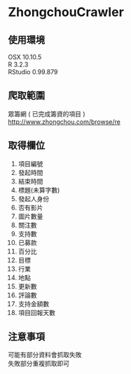 # ZhongchouCrawler

## 使用環境
OSX 10.10.5
<br>
R 3.2.3
<br>
RStudio 0.99.879


## 爬取範圍
眾籌網 ( 已完成籌資的項目 )
<br>
http://www.zhongchou.com/browse/re


## 取得欄位
1. 項目編號
2. 發起時間
3. 結束時間
4. 標題(未算字數)
5. 發起人身份
6. 否有影片
7. 圖片數量
8. 關注數
9. 支持數
10. 已募款
11. 百分比
12. 目標
13. 行業
14. 地點
15. 更新數
16. 評論數
17. 支持金額數
18. 項目回報天數


## 注意事項
可能有部分資料會抓取失敗
<br>
失敗部分重複抓取即可